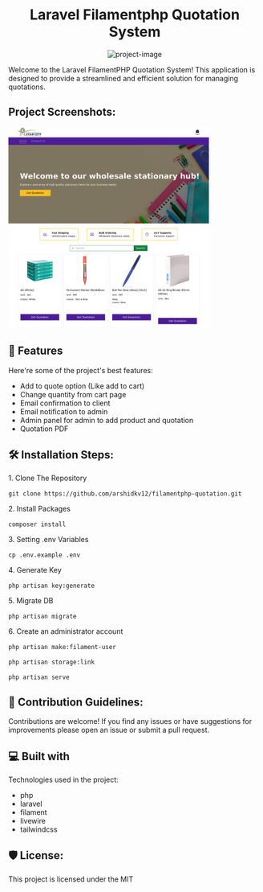 <h1 align="center" id="title">Laravel Filamentphp Quotation System</h1>

<p align="center"><img src="https://socialify.git.ci/arshidkv12/filamentphp-quotation/image?language=1&amp;owner=1&amp;name=1&amp;stargazers=1&amp;theme=Light" alt="project-image"></p>

<p id="description">Welcome to the Laravel FilamentPHP Quotation System! This application is designed to provide a streamlined and efficient solution for managing quotations.</p>

<h2>Project Screenshots:</h2>

<img src="https://github.com/arshidkv12/filamentphp-quotation/blob/main/public/images/screenshot.png?raw=true" alt="project-screenshot" width="400" height="400/">


  
  
<h2>🧐 Features</h2>

Here're some of the project's best features:

*   Add to quote option (Like add to cart)
*   Change quantity from cart page
*   Email confirmation to client
*   Email notification to admin
*   Admin panel for admin to add product and quotation
*   Quotation PDF

<h2>🛠️ Installation Steps:</h2>

<p>1. Clone The Repository</p>

```
git clone https://github.com/arshidkv12/filamentphp-quotation.git
```

<p>2. Install Packages</p>

```
composer install
```

<p>3. Setting .env Variables</p>

```
cp .env.example .env
```

<p>4. Generate Key</p>

```
php artisan key:generate
```

<p>5. Migrate DB</p>

```
php artisan migrate
```

<p>6. Create an administrator account</p>

```
php artisan make:filament-user
```

```
php artisan storage:link
```

```
php artisan serve
```

<h2>🍰 Contribution Guidelines:</h2>

Contributions are welcome! 
If you find any issues or have suggestions for improvements please open an issue or submit a pull request.

  
  
<h2>💻 Built with</h2>

Technologies used in the project:

*   php
*   laravel
*   filament
*   livewire
*   tailwindcss

<h2>🛡️ License:</h2>

This project is licensed under the MIT
